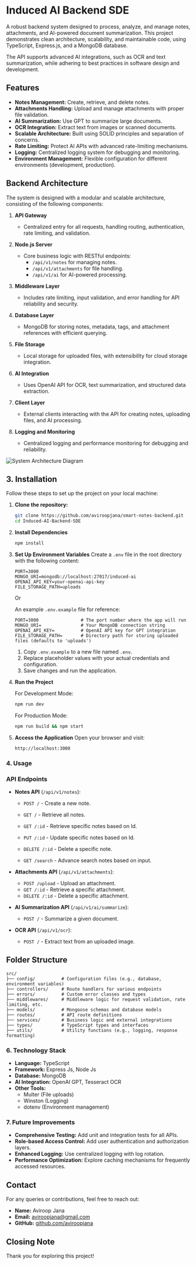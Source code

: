 ﻿# Induced AI Backend SDE

 A robust backend system designed to process, analyze, and manage notes, attachments, and AI-powered document summarization. This project demonstrates clean architecture, scalability, and maintainable code, using TypeScript, Express.js, and a MongoDB database.

The API supports advanced AI integrations, such as OCR and text summarization, while adhering to best practices in software design and development.

## Features

- **Notes Management:** Create, retrieve, and delete notes.
- **Attachments Handling:** Upload and manage attachments with proper file validation.
- **AI Summarization:** Use GPT to summarize large documents.
- **OCR Integration:** Extract text from images or scanned documents.
- **Scalable Architecture:** Built using SOLID principles and separation of concerns.
- **Rate Limiting:** Protect AI APIs with advanced rate-limiting mechanisms.
- **Logging:** Centralized logging system for debugging and monitoring.
- **Environment Management:** Flexible configuration for different environments (development, production).

## Backend Architecture  

The system is designed with a modular and scalable architecture, consisting of the following components:  

1. **API Gateway**  
   - Centralized entry for all requests, handling routing, authentication, rate limiting, and validation.  

2. **Node.js Server**  
   - Core business logic with RESTful endpoints:  
     - `/api/v1/notes` for managing notes.  
     - `/api/v1/attachments` for file handling.  
     - `/api/v1/ai` for AI-powered processing.  

3. **Middleware Layer**  
   - Includes rate limiting, input validation, and error handling for API reliability and security.  

4. **Database Layer**  
   - MongoDB for storing notes, metadata, tags, and attachment references with efficient querying.  

5. **File Storage**  
   - Local storage for uploaded files, with extensibility for cloud storage integration.  

6. **AI Integration**  
   - Uses OpenAI API for OCR, text summarization, and structured data extraction.  

7. **Client Layer**  
   - External clients interacting with the API for creating notes, uploading files, and AI processing.  

8. **Logging and Monitoring**  
   - Centralized logging and performance monitoring for debugging and reliability.  

![System Architecture Diagram](https://drive.google.com/uc?export=download&id=1rg5cO5AtdOOnqL3OkiUT0-IZNdwCW4AP)

## 3. Installation

Follow these steps to set up the project on your local machine:

1. **Clone the repository:**
   ```bash
   git clone https://github.com/aviroopjana/smart-notes-backend.git
   cd Induced-AI-Backend-SDE

2. **Install Dependencies**
    ```bash
    npm install

3. **Set Up Environment Variables**
   Create a `.env` file in the root directory with the following content:

   ```plaintext
   PORT=3000
   MONGO_URI=mongodb://localhost:27017/induced-ai
   OPENAI_API_KEY=your-openai-api-key
   FILE_STORAGE_PATH=uploads
   ```
    Or

   An example `.env.example` file for reference:

   ```plaintext
   PORT=3000                # The port number where the app will run
   MONGO_URI=               # Your MongoDB connection string
   OPENAI_API_KEY=          # OpenAI API key for GPT integration
   FILE_STORAGE_PATH=       # Directory path for storing uploaded files (defaults to 'uploads')
   ```
    1. Copy `.env.example` to a new file named `.env`.
    2. Replace placeholder values with your actual credentials and configuration.
    3. Save changes and run the application.


4. **Run the Project**

   For Development Mode:
   ```bash
   npm run dev
   ```

   For Production Mode:
   ```bash
   npm run build && npm start
   ```

5. **Access the Application**
   Open your browser and visit:

   ```arduino
   http://localhost:3000
   ```


### **4. Usage**

### API Endpoints

- **Notes API** (`/api/v1/notes`):
  - `POST /` - Create a new note.
  - `GET /` - Retrieve all notes.
  - `GET /:id` - Retrieve specific notes based on Id.
  - `PUT /:id` - Update specific notes based on Id.
  - `DELETE /:id` - Delete a specific note.

  - `GET /search` - Advance search notes based on input.


- **Attachments API** (`/api/v1/attachments`):
  - `POST /upload` - Upload an attachment.
  - `GET /:id` - Retrieve a specific attachment.
  - `DELETE /:id` - Delete a specific attachment.

- **AI Summarization API** (`/api/v1/ai/summarize`):
  - `POST /` - Summarize a given document.

- **OCR API** (`/api/v1/ocr`):
  - `POST /` - Extract text from an uploaded image.


## Folder Structure

```plaintext
src/
├── config/          # Configuration files (e.g., database, environment variables)
├── controllers/     # Route handlers for various endpoints
├── errors/          # Custom error classes and types
├── middlewares/     # Middleware logic for request validation, rate limiting, etc.
├── models/          # Mongoose schemas and database models
├── routes/          # API route definitions
├── services/        # Business logic and external integrations
├── types/           # TypeScript types and interfaces
├── utils/           # Utility functions (e.g., logging, response formatting)
```

### **6. Technology Stack**

- **Language:** TypeScript
- **Framework:** Express Js, Node Js
- **Database:** MongoDB
- **AI Integration:** OpenAI GPT, Tesseract OCR
- **Other Tools:**
  - Multer (File uploads)
  - Winston (Logging)
  - dotenv (Environment management)

### **7. Future Improvements**

- **Comprehensive Testing:** Add unit and integration tests for all APIs.
- **Role-based Access Control:** Add user authentication and authorization layers.
- **Enhanced Logging:** Use centralized logging with log rotation.
- **Performance Optimization:** Explore caching mechanisms for frequently accessed resources.

## Contact

For any queries or contributions, feel free to reach out:  
- **Name:** Aviroop Jana  
- **Email:** aviroopjana@gmail.com  
- **GitHub:** [github.com/aviroopjana](https://github.com/aviroopjana)

## Closing Note

Thank you for exploring this project! 
